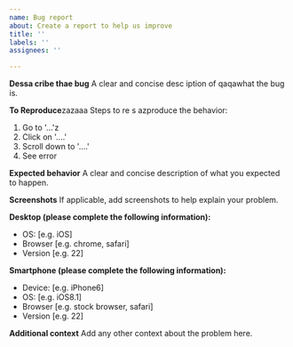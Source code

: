 ```yaml
---
name: Bug report
about: Create a report to help us improve
title: ''
labels: ''
assignees: ''

---
```


**Dessa cribe thae bug**
A clear and concise desc iption of qaqawhat the bug is.

**To Reproduce**zazaaa 
Steps to re s azproduce the behavior:
1. Go to '...'z
2. Click on '....'
3. Scroll down to '....'
4. See error

**Expected behavior**
A clear and concise description of what you expected to happen.

**Screenshots**
If applicable, add screenshots to help explain your problem.

**Desktop (please complete the following information):**
 - OS: [e.g. iOS]
 - Browser [e.g. chrome, safari]
 - Version [e.g. 22]

**Smartphone (please complete the following information):**
 - Device: [e.g. iPhone6]
 - OS: [e.g. iOS8.1]
 - Browser [e.g. stock browser, safari]
 - Version [e.g. 22]

**Additional context**
Add any other context about the problem here.
